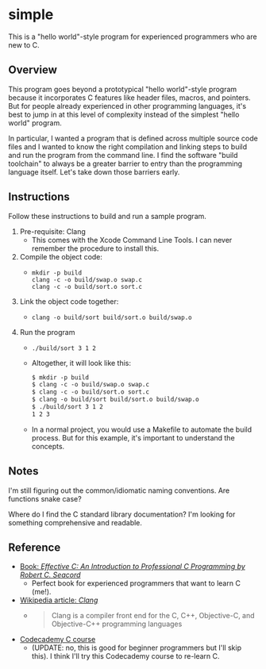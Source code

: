# simple

This is a "hello world"-style program for experienced programmers who are new to C.


## Overview

This program goes beyond a prototypical "hello world"-style program because it incorporates C features like header
files, macros, and pointers. But for people already experienced in other programming languages, it's best to jump in at
this level of complexity instead of the simplest "hello world" program.

In particular, I wanted a program that is defined across multiple source code files and I wanted to know the right
compilation and linking steps to build and run the program from the command line. I find the software "build toolchain"
to always be a greater barrier to entry than the programming language itself. Let's take down those barriers early.


## Instructions

Follow these instructions to build and run a sample program.

1. Pre-requisite: Clang
    * This comes with the Xcode Command Line Tools. I can never remember the procedure to install this.
2. Compile the object code:
    * ```shell
      mkdir -p build
      clang -c -o build/swap.o swap.c
      clang -c -o build/sort.o sort.c
      ```
3. Link the object code together:
    * ```shell
      clang -o build/sort build/sort.o build/swap.o
      ```
4. Run the program
    * ```shell
      ./build/sort 3 1 2
      ```
    * Altogether, it will look like this:
      ```txt
      $ mkdir -p build
      $ clang -c -o build/swap.o swap.c
      $ clang -c -o build/sort.o sort.c
      $ clang -o build/sort build/sort.o build/swap.o
      $ ./build/sort 3 1 2
      1 2 3
      ```
    * In a normal project, you would use a Makefile to automate the build process. But for this example, it's important
      to understand the concepts.


## Notes

I'm still figuring out the common/idiomatic naming conventions. Are functions snake case?

Where do I find the C standard library documentation? I'm looking for something comprehensive and readable.


## Reference

* [Book: *Effective C: An Introduction to Professional C Programming by Robert C. Seacord*](https://nostarch.com/Effective_C)
    * Perfect book for experienced programmers that want to learn C (me!).
* [Wikipedia article: *Clang*](https://en.wikipedia.org/wiki/Clang)
    * > Clang is a compiler front end for the C, C++, Objective-C, and Objective-C++ programming languages
* [Codecademy C course](https://www.codecademy.com/catalog/language/c)
    * (UPDATE: no, this is good for beginner programmers but I'll skip this). I think I'll try this Codecademy course to re-learn C.
